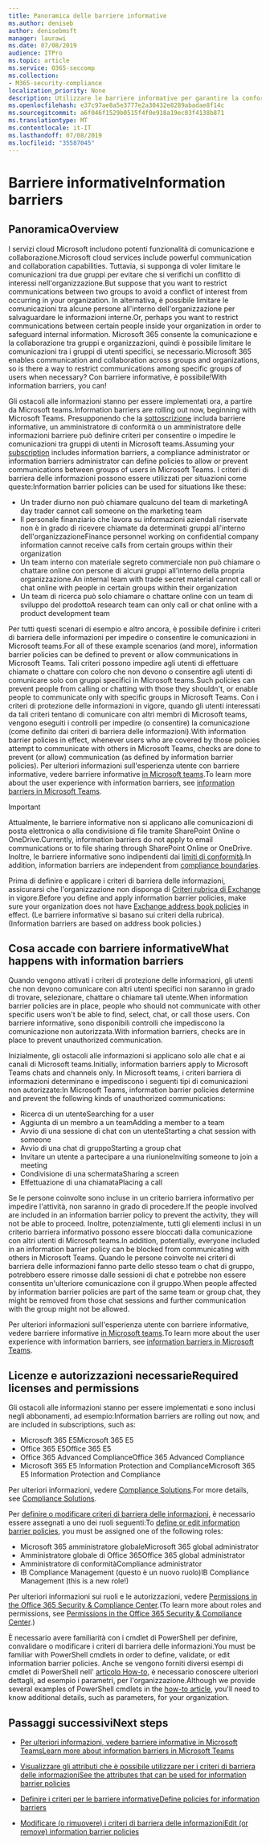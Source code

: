 ```yaml
---
title: Panoramica delle barriere informative
ms.author: deniseb
author: denisebmsft
manager: laurawi
ms.date: 07/08/2019
audience: ITPro
ms.topic: article
ms.service: O365-seccomp
ms.collection:
- M365-security-compliance
localization_priority: None
description: Utilizzare le barriere informative per garantire la conformità della comunicazione tramite Microsoft teams all'interno dell'organizzazione.
ms.openlocfilehash: e37c97ae8a5e3777e2a30432e8289abadae8f14c
ms.sourcegitcommit: a6f046f1529b0515f4f0e918a19ec83f4138b871
ms.translationtype: MT
ms.contentlocale: it-IT
ms.lasthandoff: 07/08/2019
ms.locfileid: "35587045"
---
```

# <a name="information-barriers"></a><span data-ttu-id="7eac3-103">Barriere informative</span><span class="sxs-lookup"><span data-stu-id="7eac3-103">Information barriers</span></span>

## <a name="overview"></a><span data-ttu-id="7eac3-104">Panoramica</span><span class="sxs-lookup"><span data-stu-id="7eac3-104">Overview</span></span>

<span data-ttu-id="7eac3-105">I servizi cloud Microsoft includono potenti funzionalità di comunicazione e collaborazione.</span><span class="sxs-lookup"><span data-stu-id="7eac3-105">Microsoft cloud services include powerful communication and collaboration capabilities.</span></span> <span data-ttu-id="7eac3-106">Tuttavia, si supponga di voler limitare le comunicazioni tra due gruppi per evitare che si verifichi un conflitto di interessi nell'organizzazione.</span><span class="sxs-lookup"><span data-stu-id="7eac3-106">But suppose that you want to restrict communications between two groups to avoid a conflict of interest from occurring in your organization.</span></span> <span data-ttu-id="7eac3-107">In alternativa, è possibile limitare le comunicazioni tra alcune persone all'interno dell'organizzazione per salvaguardare le informazioni interne.</span><span class="sxs-lookup"><span data-stu-id="7eac3-107">Or, perhaps you want to restrict communications between certain people inside your organization in order to safeguard internal information.</span></span> <span data-ttu-id="7eac3-108">Microsoft 365 consente la comunicazione e la collaborazione tra gruppi e organizzazioni, quindi è possibile limitare le comunicazioni tra i gruppi di utenti specifici, se necessario.</span><span class="sxs-lookup"><span data-stu-id="7eac3-108">Microsoft 365 enables communication and collaboration across groups and organizations, so is there a way to restrict communications among specific groups of users when necessary?</span></span> <span data-ttu-id="7eac3-109">Con barriere informative, è possibile!</span><span class="sxs-lookup"><span data-stu-id="7eac3-109">With information barriers, you can!</span></span> 

<span data-ttu-id="7eac3-110">Gli ostacoli alle informazioni stanno per essere implementati ora, a partire da Microsoft teams.</span><span class="sxs-lookup"><span data-stu-id="7eac3-110">Information barriers are rolling out now, beginning with Microsoft Teams.</span></span> <span data-ttu-id="7eac3-111">Presupponendo che la [sottoscrizione](#required-licenses-and-permissions) includa barriere informative, un amministratore di conformità o un amministratore delle informazioni barriere può definire criteri per consentire o impedire le comunicazioni tra gruppi di utenti in Microsoft teams.</span><span class="sxs-lookup"><span data-stu-id="7eac3-111">Assuming your [subscription](#required-licenses-and-permissions) includes information barriers, a compliance administrator or information barriers administrator can define policies to allow or prevent communications between groups of users in Microsoft Teams.</span></span> <span data-ttu-id="7eac3-112">I criteri di barriera delle informazioni possono essere utilizzati per situazioni come queste:</span><span class="sxs-lookup"><span data-stu-id="7eac3-112">Information barrier policies can be used for situations like these:</span></span>

- <span data-ttu-id="7eac3-113">Un trader diurno non può chiamare qualcuno del team di marketing</span><span class="sxs-lookup"><span data-stu-id="7eac3-113">A day trader cannot call someone on the marketing team</span></span>
- <span data-ttu-id="7eac3-114">Il personale finanziario che lavora su informazioni aziendali riservate non è in grado di ricevere chiamate da determinati gruppi all'interno dell'organizzazione</span><span class="sxs-lookup"><span data-stu-id="7eac3-114">Finance personnel working on confidential company information cannot receive calls from certain groups within their organization</span></span>
- <span data-ttu-id="7eac3-115">Un team interno con materiale segreto commerciale non può chiamare o chattare online con persone di alcuni gruppi all'interno della propria organizzazione.</span><span class="sxs-lookup"><span data-stu-id="7eac3-115">An internal team with trade secret material cannot call or chat online with people in certain groups within their organization</span></span>
- <span data-ttu-id="7eac3-116">Un team di ricerca può solo chiamare o chattare online con un team di sviluppo del prodotto</span><span class="sxs-lookup"><span data-stu-id="7eac3-116">A research team can only call or chat online with a product development team</span></span>

<span data-ttu-id="7eac3-117">Per tutti questi scenari di esempio e altro ancora, è possibile definire i criteri di barriera delle informazioni per impedire o consentire le comunicazioni in Microsoft teams.</span><span class="sxs-lookup"><span data-stu-id="7eac3-117">For all of these example scenarios (and more), information barrier policies can be defined to prevent or allow communications in Microsoft Teams.</span></span> <span data-ttu-id="7eac3-118">Tali criteri possono impedire agli utenti di effettuare chiamate o chattare con coloro che non devono o consentire agli utenti di comunicare solo con gruppi specifici in Microsoft teams.</span><span class="sxs-lookup"><span data-stu-id="7eac3-118">Such policies can prevent people from calling or chatting with those they shouldn't, or enable people to communicate only with specific groups in Microsoft Teams.</span></span> <span data-ttu-id="7eac3-119">Con i criteri di protezione delle informazioni in vigore, quando gli utenti interessati da tali criteri tentano di comunicare con altri membri di Microsoft teams, vengono eseguiti i controlli per impedire (o consentire) la comunicazione (come definito dai criteri di barriera delle informazioni).</span><span class="sxs-lookup"><span data-stu-id="7eac3-119">With information barrier policies in effect, whenever users who are covered by those policies attempt to communicate with others in Microsoft Teams, checks are done to prevent (or allow) communication (as defined by information barrier policies).</span></span> <span data-ttu-id="7eac3-120">Per ulteriori informazioni sull'esperienza utente con barriere informative, vedere barriere informative [in Microsoft teams](https://docs.microsoft.com/MicrosoftTeams/information-barriers-in-teams).</span><span class="sxs-lookup"><span data-stu-id="7eac3-120">To learn more about the user experience with information barriers, see [information barriers in Microsoft Teams](https://docs.microsoft.com/MicrosoftTeams/information-barriers-in-teams).</span></span>

> [!IMPORTANT]
> <span data-ttu-id="7eac3-121">Attualmente, le barriere informative non si applicano alle comunicazioni di posta elettronica o alla condivisione di file tramite SharePoint Online o OneDrive.</span><span class="sxs-lookup"><span data-stu-id="7eac3-121">Currently, information barriers do not apply to email communications or to file sharing through SharePoint Online or OneDrive.</span></span> <span data-ttu-id="7eac3-122">Inoltre, le barriere informative sono indipendenti dai [limiti di conformità](set-up-compliance-boundaries.md).</span><span class="sxs-lookup"><span data-stu-id="7eac3-122">In addition, information barriers are independent from [compliance boundaries](set-up-compliance-boundaries.md).</span></span><p><span data-ttu-id="7eac3-123">Prima di definire e applicare i criteri di barriera delle informazioni, assicurarsi che l'organizzazione non disponga di [Criteri rubrica di Exchange](https://docs.microsoft.com/en-us/exchange/address-books/address-book-policies/address-book-policies) in vigore.</span><span class="sxs-lookup"><span data-stu-id="7eac3-123">Before you define and apply information barrier policies, make sure your organization does not have [Exchange address book policies](https://docs.microsoft.com/en-us/exchange/address-books/address-book-policies/address-book-policies) in effect.</span></span> <span data-ttu-id="7eac3-124">(Le barriere informative si basano sui criteri della rubrica).</span><span class="sxs-lookup"><span data-stu-id="7eac3-124">(Information barriers are based on address book policies.)</span></span> 

## <a name="what-happens-with-information-barriers"></a><span data-ttu-id="7eac3-125">Cosa accade con barriere informative</span><span class="sxs-lookup"><span data-stu-id="7eac3-125">What happens with information barriers</span></span>

<span data-ttu-id="7eac3-126">Quando vengono attivati i criteri di protezione delle informazioni, gli utenti che non devono comunicare con altri utenti specifici non saranno in grado di trovare, selezionare, chattare o chiamare tali utente.</span><span class="sxs-lookup"><span data-stu-id="7eac3-126">When information barrier policies are in place, people who should not communicate with other specific users won't be able to find, select, chat, or call those users.</span></span> <span data-ttu-id="7eac3-127">Con barriere informative, sono disponibili controlli che impediscono la comunicazione non autorizzata.</span><span class="sxs-lookup"><span data-stu-id="7eac3-127">With information barriers, checks are in place to prevent unauthorized communication.</span></span>

<span data-ttu-id="7eac3-128">Inizialmente, gli ostacoli alle informazioni si applicano solo alle chat e ai canali di Microsoft teams.</span><span class="sxs-lookup"><span data-stu-id="7eac3-128">Initially, information barriers apply to Microsoft Teams chats and channels only.</span></span> <span data-ttu-id="7eac3-129">In Microsoft teams, i criteri barriera di informazioni determinano e impediscono i seguenti tipi di comunicazioni non autorizzate:</span><span class="sxs-lookup"><span data-stu-id="7eac3-129">In Microsoft Teams, information barrier policies determine and prevent the following kinds of unauthorized communications:</span></span>
- <span data-ttu-id="7eac3-130">Ricerca di un utente</span><span class="sxs-lookup"><span data-stu-id="7eac3-130">Searching for a user</span></span>
- <span data-ttu-id="7eac3-131">Aggiunta di un membro a un team</span><span class="sxs-lookup"><span data-stu-id="7eac3-131">Adding a member to a team</span></span>
- <span data-ttu-id="7eac3-132">Avvio di una sessione di chat con un utente</span><span class="sxs-lookup"><span data-stu-id="7eac3-132">Starting a chat session with someone</span></span>
- <span data-ttu-id="7eac3-133">Avvio di una chat di gruppo</span><span class="sxs-lookup"><span data-stu-id="7eac3-133">Starting a group chat</span></span>
- <span data-ttu-id="7eac3-134">Invitare un utente a partecipare a una riunione</span><span class="sxs-lookup"><span data-stu-id="7eac3-134">Inviting someone to join a meeting</span></span>
- <span data-ttu-id="7eac3-135">Condivisione di una schermata</span><span class="sxs-lookup"><span data-stu-id="7eac3-135">Sharing a screen</span></span>
- <span data-ttu-id="7eac3-136">Effettuazione di una chiamata</span><span class="sxs-lookup"><span data-stu-id="7eac3-136">Placing a call</span></span> 

<span data-ttu-id="7eac3-137">Se le persone coinvolte sono incluse in un criterio barriera informativo per impedire l'attività, non saranno in grado di procedere.</span><span class="sxs-lookup"><span data-stu-id="7eac3-137">If the people involved are included in an information barrier policy to prevent the activity, they will not be able to proceed.</span></span> <span data-ttu-id="7eac3-138">Inoltre, potenzialmente, tutti gli elementi inclusi in un criterio barriera informativo possono essere bloccati dalla comunicazione con altri utenti di Microsoft teams.</span><span class="sxs-lookup"><span data-stu-id="7eac3-138">In addition, potentially, everyone included in an information barrier policy can be blocked from communicating with others in Microsoft Teams.</span></span> <span data-ttu-id="7eac3-139">Quando le persone coinvolte nei criteri di barriera delle informazioni fanno parte dello stesso team o chat di gruppo, potrebbero essere rimosse dalle sessioni di chat e potrebbe non essere consentita un'ulteriore comunicazione con il gruppo.</span><span class="sxs-lookup"><span data-stu-id="7eac3-139">When people affected by information barrier policies are part of the same team or group chat, they might be removed from those chat sessions and further communication with the group might not be allowed.</span></span>

<span data-ttu-id="7eac3-140">Per ulteriori informazioni sull'esperienza utente con barriere informative, vedere barriere informative [in Microsoft teams](https://docs.microsoft.com/MicrosoftTeams/information-barriers-in-teams).</span><span class="sxs-lookup"><span data-stu-id="7eac3-140">To learn more about the user experience with information barriers, see [information barriers in Microsoft Teams](https://docs.microsoft.com/MicrosoftTeams/information-barriers-in-teams).</span></span>

## <a name="required-licenses-and-permissions"></a><span data-ttu-id="7eac3-141">Licenze e autorizzazioni necessarie</span><span class="sxs-lookup"><span data-stu-id="7eac3-141">Required licenses and permissions</span></span>

<span data-ttu-id="7eac3-142">Gli ostacoli alle informazioni stanno per essere implementati e sono inclusi negli abbonamenti, ad esempio:</span><span class="sxs-lookup"><span data-stu-id="7eac3-142">Information barriers are rolling out now, and are included in subscriptions, such as:</span></span>

- <span data-ttu-id="7eac3-143">Microsoft 365 E5</span><span class="sxs-lookup"><span data-stu-id="7eac3-143">Microsoft 365 E5</span></span>
- <span data-ttu-id="7eac3-144">Office 365 E5</span><span class="sxs-lookup"><span data-stu-id="7eac3-144">Office 365 E5</span></span>
- <span data-ttu-id="7eac3-145">Office 365 Advanced Compliance</span><span class="sxs-lookup"><span data-stu-id="7eac3-145">Office 365 Advanced Compliance</span></span>
- <span data-ttu-id="7eac3-146">Microsoft 365 E5 Information Protection and Compliance</span><span class="sxs-lookup"><span data-stu-id="7eac3-146">Microsoft 365 E5 Information Protection and Compliance</span></span>

<span data-ttu-id="7eac3-147">Per ulteriori informazioni, vedere [Compliance Solutions](https://products.office.com/business/security-and-compliance/compliance-solutions).</span><span class="sxs-lookup"><span data-stu-id="7eac3-147">For more details, see [Compliance Solutions](https://products.office.com/business/security-and-compliance/compliance-solutions).</span></span>

<span data-ttu-id="7eac3-148">Per [definire o modificare criteri di barriera delle informazioni](information-barriers-policies.md), è necessario essere assegnati a uno dei ruoli seguenti:</span><span class="sxs-lookup"><span data-stu-id="7eac3-148">To [define or edit information barrier policies](information-barriers-policies.md), you must be assigned one of the following roles:</span></span>

- <span data-ttu-id="7eac3-149">Microsoft 365 amministratore globale</span><span class="sxs-lookup"><span data-stu-id="7eac3-149">Microsoft 365 global administrator</span></span>
- <span data-ttu-id="7eac3-150">Amministratore globale di Office 365</span><span class="sxs-lookup"><span data-stu-id="7eac3-150">Office 365 global administrator</span></span>
- <span data-ttu-id="7eac3-151">Amministratore di conformità</span><span class="sxs-lookup"><span data-stu-id="7eac3-151">Compliance administrator</span></span>
- <span data-ttu-id="7eac3-152">IB Compliance Management (questo è un nuovo ruolo)</span><span class="sxs-lookup"><span data-stu-id="7eac3-152">IB Compliance Management (this is a new role!)</span></span>

<span data-ttu-id="7eac3-153">Per ulteriori informazioni sui ruoli e le autorizzazioni, vedere [Permissions in the Office 365 Security & Compliance Center](permissions-in-the-security-and-compliance-center.md).</span><span class="sxs-lookup"><span data-stu-id="7eac3-153">(To learn more about roles and permissions, see [Permissions in the Office 365 Security & Compliance Center](permissions-in-the-security-and-compliance-center.md).)</span></span>

<span data-ttu-id="7eac3-154">È necessario avere familiarità con i cmdlet di PowerShell per definire, convalidare o modificare i criteri di barriera delle informazioni.</span><span class="sxs-lookup"><span data-stu-id="7eac3-154">You must be familiar with PowerShell cmdlets in order to define, validate, or edit information barrier policies.</span></span> <span data-ttu-id="7eac3-155">Anche se vengono forniti diversi esempi di cmdlet di PowerShell nell' [articolo How-to](information-barriers-policies.md), è necessario conoscere ulteriori dettagli, ad esempio i parametri, per l'organizzazione.</span><span class="sxs-lookup"><span data-stu-id="7eac3-155">Although we provide several examples of PowerShell cmdlets in the [how-to article](information-barriers-policies.md), you'll need to know additional details, such as parameters, for your organization.</span></span>

## <a name="next-steps"></a><span data-ttu-id="7eac3-156">Passaggi successivi</span><span class="sxs-lookup"><span data-stu-id="7eac3-156">Next steps</span></span>

- [<span data-ttu-id="7eac3-157">Per ulteriori informazioni, vedere barriere informative in Microsoft Teams</span><span class="sxs-lookup"><span data-stu-id="7eac3-157">Learn more about information barriers in Microsoft Teams</span></span>](https://docs.microsoft.com/MicrosoftTeams/information-barriers-in-teams)

- [<span data-ttu-id="7eac3-158">Visualizzare gli attributi che è possibile utilizzare per i criteri di barriera delle informazioni</span><span class="sxs-lookup"><span data-stu-id="7eac3-158">See the attributes that can be used for information barrier policies</span></span>](information-barriers-attributes.md)

- [<span data-ttu-id="7eac3-159">Definire i criteri per le barriere informative</span><span class="sxs-lookup"><span data-stu-id="7eac3-159">Define policies for information barriers</span></span>](information-barriers-policies.md)

- [<span data-ttu-id="7eac3-160">Modificare (o rimuovere) i criteri di barriera delle informazioni</span><span class="sxs-lookup"><span data-stu-id="7eac3-160">Edit (or remove) information barrier policies</span></span>](information-barriers-edit-segments-policies.md.md) 

